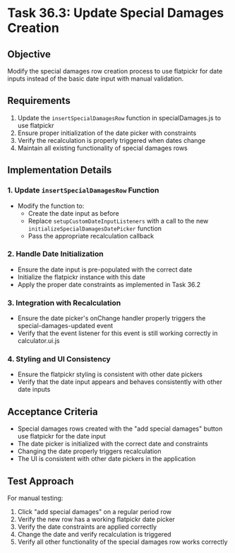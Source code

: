 # Task 36.3: Update Special Damages Creation

## Objective
Modify the special damages row creation process to use flatpickr for date inputs instead of the basic date input with manual validation.

## Requirements
1. Update the `insertSpecialDamagesRow` function in specialDamages.js to use flatpickr
2. Ensure proper initialization of the date picker with constraints
3. Verify the recalculation is properly triggered when dates change
4. Maintain all existing functionality of special damages rows

## Implementation Details

### 1. Update `insertSpecialDamagesRow` Function
- Modify the function to:
  - Create the date input as before
  - Replace `setupCustomDateInputListeners` with a call to the new `initializeSpecialDamagesDatePicker` function
  - Pass the appropriate recalculation callback

### 2. Handle Date Initialization
- Ensure the date input is pre-populated with the correct date
- Initialize the flatpickr instance with this date
- Apply the proper date constraints as implemented in Task 36.2

### 3. Integration with Recalculation
- Ensure the date picker's onChange handler properly triggers the special-damages-updated event
- Verify that the event listener for this event is still working correctly in calculator.ui.js

### 4. Styling and UI Consistency
- Ensure the flatpickr styling is consistent with other date pickers
- Verify that the date input appears and behaves consistently with other date inputs

## Acceptance Criteria
- Special damages rows created with the "add special damages" button use flatpickr for the date input
- The date picker is initialized with the correct date and constraints
- Changing the date properly triggers recalculation
- The UI is consistent with other date pickers in the application

## Test Approach
For manual testing:
1. Click "add special damages" on a regular period row
2. Verify the new row has a working flatpickr date picker
3. Verify the date constraints are applied correctly
4. Change the date and verify recalculation is triggered
5. Verify all other functionality of the special damages row works correctly
